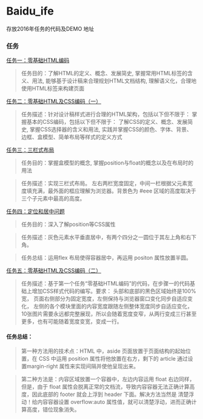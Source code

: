 # Baidu_ife
存放2016年任务的代码及DEMO 地址

### 任务
[任务一：零基础HTML编码](https://hexianzhi.github.io/task/task1/task1.html)    

> 任务目的：了解HTML的定义、概念、发展简史,
掌握常用HTML标签的含义、用法,
能够基于设计稿来合理规划HTML文档结构,
理解语义化，合理地使用HTML标签来构建页面


[任务二：零基础HTML及CSS编码（一）](https://hexianzhi.github.io/task/task2/task2.html)

> 任务描述：针对设计稿样式进行合理的HTML架构，包括以下但不限于：
掌握基本的CSS编码，包括以下但不限于：
了解CSS的定义、概念、发展简史,
掌握CSS选择器的含义和用法,
实践并掌握CSS的颜色、字体、背景、边框、盒模型、简单布局等样式的定义方式


[任务三：三栏式布局](https://hexianzhi.github.io/task/task3/index_m.html)

> 任务目的：掌握盒模型的概念,
掌握position与float的概念以及在布局时的用法



> 任务描述：实现三栏式布局。
左右两栏宽度固定，中间一栏根据父元素宽度填充满，最外面的框应理解为浏览器。背景色为 #eee 区域的高度取决于三个子元素中最高的高度。

[任务四：定位和居中问题](https://hexianzhi.github.io/task/task4/task4.html)
> 任务目的：深入了解position等CSS属性

> 任务描述：灰色元素水平垂直居中，有两个四分之一圆位于其左上角和右下角。

> 任务总结：运用flex 布局使得容器居中，再运用 positon 属性放置半圆。

[任务五：零基础HTML及CSS编码（二）](https://hexianzhi.github.io/task/task5/task5.html)

> 任务描述：基于第一个任务“零基础HTML编码”的代码，在步骤一的代码基础上增加CSS样式代码的编写。要求：
头部和底部的黑色区域始终是100%宽，
页面右侧部分为固定宽度，左侧保持与浏览器窗口变化同步自适应变化，
左侧的各个模块里面的内容宽度跟随左侧整体宽度同步自适应变化，
10张图片需要永远都完整展现，所以会随着宽度变窄，从两行变成三行甚至更多，也有可能随着宽度变宽，变成一行。

#### 任务总结：

> 第一种方法用的技术点：HTML 中，aside 页面放置于页面结构的起始位置，在 CSS 中运用 position 属性将他放置在右方，剩下的 article 通过设置margin-right 属性来实现间隔并使他呈现出来。 

> 第二种方法是：内容区域放置一个容器中，左边内容运用 float 右边同样，但是，由于 float 属性会脱离正常的文档流，导致内容容器无法正确计算高度，因此底部的 footer 就会上浮到 header 下面。解决方法当然是 清楚浮动！给内容容器设置 overflow:auto 属性值，就可以清楚浮动，进而正确计算高度，错位现象消失。
